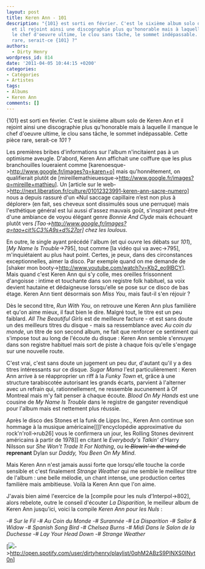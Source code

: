 ```yaml
---
layout: post
title: Keren Ann - 101
description: "{101} est sorti en février. C'est le sixième album solo de Keren Ann
  et il rejoint ainsi une discographie plus qu'honorable mais à laquelle il manque
  le chef d'oeuvre ultime, le clou sans tâche, le sommet indépassable. Cette pièce
  rare, serait-ce {101} ?"
authors:
  - Dirty Henry
wordpress_id: 814
date: '2011-04-05 10:44:15 +0200'
categories:
- Catégories
- Artistes
tags:
- Albums
- Keren Ann
comments: []
---
```

{101} est sorti en février. C'est le sixième album solo de Keren Ann et il rejoint ainsi une discographie plus qu'honorable mais à laquelle il manque le chef d'oeuvre ultime, le clou sans tâche, le sommet indépassable. Cette pièce rare, serait-ce *101* ?

Les premières bribes d'informations sur l'album n'incitaient pas à un optimisme aveugle. D'abord, Keren Ann affichait une coiffure que les plus branchouilles loueraient comme [karenoesque->http://www.google.fr/images?q=karen+o] mais qu'honnêtement, on qualifierait plutôt de [mireillemathieuesque->http://www.google.fr/images?q=mireille+mathieu]. Un [article sur le web->http://next.liberation.fr/culture/01012323991-keren-ann-sacre-numero] nous a depuis rassuré d'un «Nul saccage capillaire n’est non plus à déplorer» (en fait, ses cheveux sont dissimulés sous une perruque) mais l'esthétique général est lui aussi d'assez mauvais goût, s'inspirant peut-être d'une ambiance de voyou élégant genre *Bonnie And Clyde* mais échouant plutôt vers *[Tao->http://www.google.fr/images?q=tao+cit%C3%A9s+d%27or] chez les loulous*.

En outre, le single ayant précédé l'album (et qui ouvre les débats sur *101*), [*My Name Is Trouble*->795], tout comme [la vidéo qui va avec->795], m'inquiétaient au plus haut point. Certes, je peux, dans des circonstances exceptionnelles, aimer la disco. Par exemple quand on me demande de [shaker mon booty->http://www.youtube.com/watch?v=Kb2_eo9lBCY]. Mais quand c'est Keren Ann qui s'y colle, mes oreilles frissonnent d'angoisse : intime et touchante dans son registre folk habituel, sa voix devient hautaine et dédaigneuse lorsqu'elle se pose sur ce disco de bas étage. Keren Ann tient désormais son *Miss You*, mais faut-il s'en réjouir ?

<img477>

Dès le second titre, *Run With You*, on retrouve une Keren Ann plus familière et qu'on aime mieux, il faut bien le dire. Malgré tout, le titre est un peu faiblard. *All The Beautiful Girls* est de meilleure facture - et est sans doute un des meilleurs titres du disque - mais sa ressemblance avec *Au coin du monde*, un titre de son second album, ne fait que renforcer ce sentiment qui s'impose tout au long de l'écoute du disque : Keren Ann semble s'ennuyer dans son registre habituel mais sort de piste à chaque fois qu'elle s'engage sur une nouvelle route.

C'est vrai, c'est sans doute un jugement un peu dur, d'autant qu'il y a des titres intéressants sur ce disque. *Sugar Mama* l'est particulièrement : Keren Ann arrive à se réapproprier un riff à la *Funky Town* et, grâce à une structure tarabiscotée autorisant les grands écarts, parvient à l'alterner avec un refrain qui, rationnellement, ne ressemble aucunement à Of Montreal mais m'y fait penser à chaque écoute. *Blood On My Hands* est une cousine de *My Name Is Trouble* dans le registre de gangster revendiqué pour l'album mais est nettement plus réussie.

<img476>

Après le disco des Stones et la funk de Lipps Inc., Keren Ann continue son hommage à la musique américaine[[[l'encyclopédie approximative du rock'n'roll->rub26] vous le confirmera un jour, les Rolling Stones devinrent américains à partir de 1978]] en citant le *Everybody's Talkin'* d'Harry Nilsson sur *She Won't Trade It For Nothing*, ou <strike>le *Blowin' in the wind* de</strike> __reprenant__ Dylan sur *Daddy, You Been On My Mind*.

Mais Keren Ann n'est jamais aussi forte que lorsqu'elle touche la corde sensible et c'est finalement *Strange Weather* qui me semble le meilleur titre de l'album : une belle mélodie, un chant intense, une production certes familière mais ambitieuse. Voilà la Keren Ann que l'on aime.

J'avais bien aimé l'exercice de la [compile pour les nuls d'Interpol->802], alors rebelote, outre le conseil d'écouter *La Disparition*, le meilleur album de Keren Ann jusqu'ici, voici la compile *Keren Ann pour les Nuls* :

-# *Sur le Fil*
-# *Au Coin du Monde*
-# *Surannée*
-# *La Disparition*
-# *Sailor & Widow*
-# *Spanish Song Bird*
-# *Chelsea Burns*
-# *Midi Dans le Salon de la Duchesse*
-# *Lay Your Head Down*
-# *Strange Weather*

[<img src="/squelettes/images/spotify-button.png" />->http://open.spotify.com/user/dirtyhenry/playlist/0qhM2ABzS9PINXS0INyt0n]
